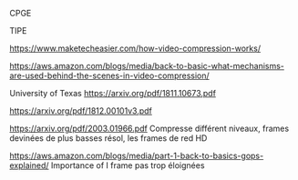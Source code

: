 CPGE 



 TIPE

https://www.maketecheasier.com/how-video-compression-works/

https://aws.amazon.com/blogs/media/back-to-basic-what-mechanisms-are-used-behind-the-scenes-in-video-compression/

University of Texas
https://arxiv.org/pdf/1811.10673.pdf

https://arxiv.org/pdf/1812.00101v3.pdf

https://arxiv.org/pdf/2003.01966.pdf
Compresse différent niveaux, frames devinées de plus basses résol, les frames de red HD

https://aws.amazon.com/blogs/media/part-1-back-to-basics-gops-explained/
Importance of I frame pas trop éloignées

